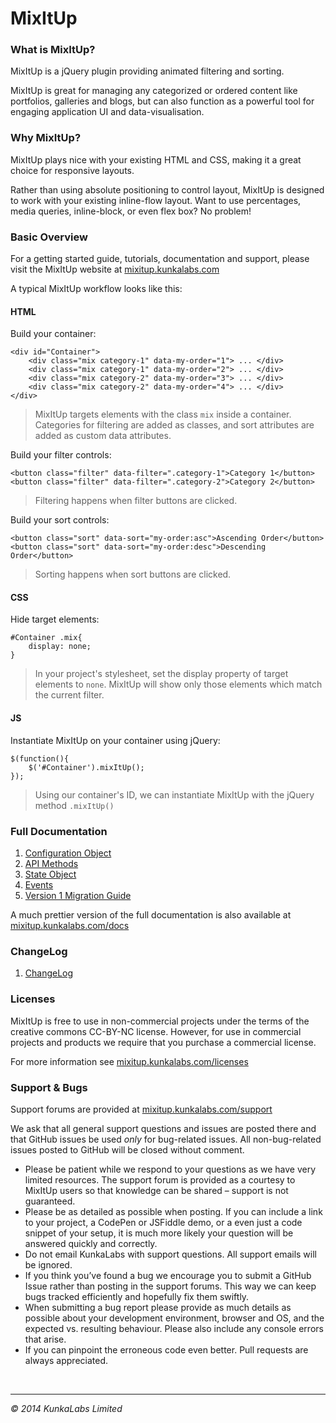 MixItUp
=========

### What is MixItUp?

MixItUp is a jQuery plugin providing animated filtering and sorting.

MixItUp is great for managing any categorized or ordered content like portfolios, galleries and blogs, but can also function as a powerful tool for engaging application UI and data-visualisation.

### Why MixItUp?

MixItUp plays nice with your existing HTML and CSS, making it a great choice for responsive layouts.

Rather than using absolute positioning to control layout, MixItUp is designed to work with your existing inline-flow layout. Want to use percentages, media queries, inline-block, or even flex box? No problem!

### Basic Overview

For a getting started guide, tutorials, documentation and support, please visit the MixItUp website at [mixitup.kunkalabs.com](https://mixitup.kunkalabs.com)

A typical MixItUp workflow looks like this:

#### HTML

Build your container:

```
<div id="Container">
	<div class="mix category-1" data-my-order="1"> ... </div>
	<div class="mix category-1" data-my-order="2"> ... </div>
	<div class="mix category-2" data-my-order="3"> ... </div>
	<div class="mix category-2" data-my-order="4"> ... </div>
</div>
```
> MixItUp targets elements with the class `mix` inside a container. Categories for filtering are added as classes, and sort attributes are added as custom data attributes.

Build your filter controls:

```
<button class="filter" data-filter=".category-1">Category 1</button>
<button class="filter" data-filter=".category-2">Category 2</button>
```
> Filtering happens when filter buttons are clicked.


Build your sort controls:

```
<button class="sort" data-sort="my-order:asc">Ascending Order</button>
<button class="sort" data-sort="my-order:desc">Descending Order</button>
```
> Sorting happens when sort buttons are clicked.

#### CSS

Hide target elements:
```
#Container .mix{
	display: none;
}
```
> In your project's stylesheet, set the display property of target elements to `none`. MixItUp will show only those elements which match the current filter.

#### JS

Instantiate MixItUp on your container using jQuery:

```
$(function(){
	$('#Container').mixItUp();	
});
```
> Using our container's ID, we can instantiate MixItUp with the jQuery method `.mixItUp()`

### Full Documentation

1. [Configuration Object](docs/configuration-object.md)                                                     
1. [API Methods](docs/api-methods.md)
1. [State Object](docs/state-object.md)
1. [Events](docs/events.md)                                                                                 
1. [Version 1 Migration Guide](docs/version-1-migration.md)
                                                                                                            
A much prettier version of the full documentation is also available at [mixitup.kunkalabs.com/docs](https://mixitup.kunkalabs.com/docs)

### ChangeLog

1. [ChangeLog](CHANGELOG.md)

### Licenses

MixItUp is free to use in non-commercial projects under the terms of the creative commons CC-BY-NC license. However, for use in commercial projects and products we require that you purchase a commercial license.

For more information see [mixitup.kunkalabs.com/licenses](https://mixitup.kunkalabs.com/licenses)

### Support & Bugs

Support forums are provided at [mixitup.kunkalabs.com/support](https://mixitup.kunkalabs.com/support)

We ask that all general support questions and issues are posted there and that GitHub issues be used *only* for bug-related issues. All non-bug-related issues posted to GitHub will be closed without comment.

- Please be patient while we respond to your questions as we have very limited  resources. The support forum is provided as a courtesy to MixItUp users so that knowledge can be shared – support is not guaranteed.
- Please be as detailed as possible when posting. If you can include a link to your project, a CodePen or JSFiddle demo, or a even just a code snippet of your setup, it is much more likely your question will be answered quickly and correctly.
- Do not email KunkaLabs with support questions. All support emails will be ignored.
- If you think you’ve found a bug we encourage you to submit a GitHub Issue rather than posting in the support forums. This way we can keep bugs tracked efficiently and hopefully fix them swiftly.
- When submitting a bug report please provide as much details as possible about your development environment, browser and OS, and the expected vs. resulting behaviour. Please also include any console errors that arise.
- If you can pinpoint the erroneous code even better. Pull requests are always appreciated.

<br/>

-------
*&copy; 2014 KunkaLabs Limited*
